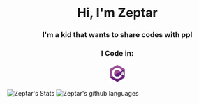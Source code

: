 <h1 align="center">Hi, I'm Zeptar</h1>
<h3 align="center">I'm a kid that wants to share codes with ppl</h3>


<h3 align="center">I Code in:</h3>
<p align="center"> <img src="https://raw.githubusercontent.com/devicons/devicon/master/icons/csharp/csharp-original.svg" alt="csharp" width="40" height="40"/> </a> </p>

![Zeptar's Stats](https://github-readme-stats.vercel.app/api?username=ZeptarTeam&count_private=true&hide=issues&show_icons=true&theme=radical) ![Zeptar's github languages](https://github-readme-stats.vercel.app/api/top-langs/?username=ZeptarTeam&theme=radical)

